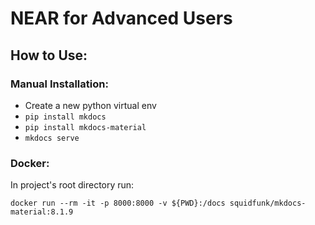 # NEAR for Advanced Users

## How to Use:

### Manual Installation:

* Create a new python virtual env
* ``pip install mkdocs``
* ``pip install mkdocs-material``
* ``mkdocs serve``

### Docker:

In project's root directory run:

``docker run --rm -it -p 8000:8000 -v ${PWD}:/docs squidfunk/mkdocs-material:8.1.9``

